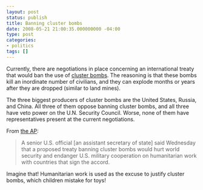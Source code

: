 ```yaml
---
layout: post
status: publish
title: Banning cluster bombs
date: 2008-05-21 21:00:35.000000000 -04:00
type: post
categories:
- politics
tags: []
---
```

Currently, there are negotiations in place concerning an international treaty that would ban the use of <a href="http://en.wikipedia.org/wiki/Cluster_bomb">cluster bombs</a>. The reasoning is that these bombs kill an inordinate number of civilians, and they can explode months or years after they are dropped (similar to land mines).

The three biggest producers of cluster bombs are the United States, Russia, and China. All three of them oppose banning cluster bombs, and all three have veto power on the U.N. Security Council. Worse, none of them have representatives present at the current negotiations.

From <a href="http://ap.google.com/article/ALeqM5haTLOCrj-hNmVmOsqCas31UuyEYwD90QAL7O0">the AP</a>:
<blockquote><p>A senior U.S. official [an assistant secretary of state] said Wednesday that a proposed treaty banning cluster bombs would hurt world security and endanger U.S. military cooperation on humanitarian work with countries that sign the accord.</p></blockquote>
Imagine that! Humanitarian work is used as the excuse to justify cluster bombs, which children mistake for toys!
